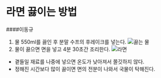 # 라면 끓이는 방법
####이동규
1. 물 550ml를 끓인 후 분말 수프의 후레이크를 넣는다.
![끓는 물](https://encrypted-tbn0.gstatic.com/images?q=tbn%3AANd9GcRxCdf8AeNU_zk1b9Zvl7mhE1W0CXYz0FCm_g&usqp=CAU)
2. 물이 끓으면 면을 넣고 4분 30초간 조리한다.
![라면](https://post-phinf.pstatic.net/MjAxODA5MDVfNjMg/MDAxNTM2MTI0OTM5NTQz.cAZ9lWOJ4u4ORIi9peQyAaStYG3rAdwbEUfWbqkOEv0g.REuEsEXqMkgl0Kr_b-pOLht9urrO4Yp6SkC57uPV_F8g.JPEG/00.jpg?type=w1200)  
+ 곁들일 재료를 나중에 넣으면 온도가 낮아져서 쫄깃하지 않다.
+ 정해진 시간보다 많이 끓이면 면의 전분이 나와서 국물이 탁해진다.